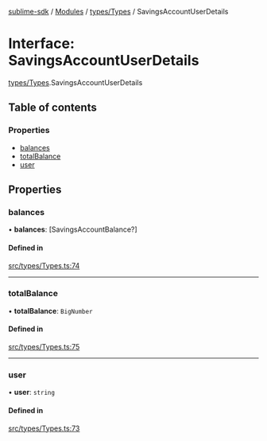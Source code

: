 [sublime-sdk](../README.md) / [Modules](../modules.md) / [types/Types](../modules/types_Types.md) / SavingsAccountUserDetails

# Interface: SavingsAccountUserDetails

[types/Types](../modules/types_Types.md).SavingsAccountUserDetails

## Table of contents

### Properties

- [balances](types_Types.SavingsAccountUserDetails.md#balances)
- [totalBalance](types_Types.SavingsAccountUserDetails.md#totalbalance)
- [user](types_Types.SavingsAccountUserDetails.md#user)

## Properties

### balances

• **balances**: [SavingsAccountBalance?]

#### Defined in

[src/types/Types.ts:74](https://github.com/sublime-finance/sublime-sdk/blob/e0a8c27/src/types/Types.ts#L74)

___

### totalBalance

• **totalBalance**: `BigNumber`

#### Defined in

[src/types/Types.ts:75](https://github.com/sublime-finance/sublime-sdk/blob/e0a8c27/src/types/Types.ts#L75)

___

### user

• **user**: `string`

#### Defined in

[src/types/Types.ts:73](https://github.com/sublime-finance/sublime-sdk/blob/e0a8c27/src/types/Types.ts#L73)
